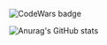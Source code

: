 ![CodeWars badge](https://www.codewars.com/users/egor7orlov/badges/micro)

![Anurag's GitHub stats](https://github-readme-stats.vercel.app/api?username=egor7orlov&show_icons=true&theme=radical)
